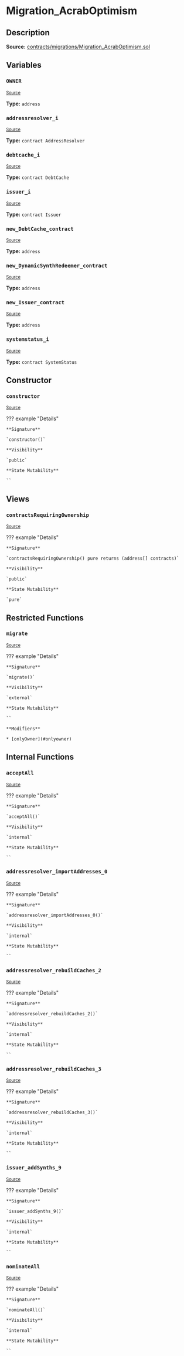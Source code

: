 # Migration_AcrabOptimism

## Description

**Source:** [contracts/migrations/Migration_AcrabOptimism.sol](https://github.com/Synthetixio/synthetix/tree/v2.102.0/contracts/migrations/Migration_AcrabOptimism.sol)

## Variables

### `OWNER`

<sub>[Source](https://github.com/Synthetixio/synthetix/tree/v2.102.0/contracts/migrations/Migration_AcrabOptimism.sol#L17)</sub>

**Type:** `address`

### `addressresolver_i`

<sub>[Source](https://github.com/Synthetixio/synthetix/tree/v2.102.0/contracts/migrations/Migration_AcrabOptimism.sol#L24)</sub>

**Type:** `contract AddressResolver`

### `debtcache_i`

<sub>[Source](https://github.com/Synthetixio/synthetix/tree/v2.102.0/contracts/migrations/Migration_AcrabOptimism.sol#L28)</sub>

**Type:** `contract DebtCache`

### `issuer_i`

<sub>[Source](https://github.com/Synthetixio/synthetix/tree/v2.102.0/contracts/migrations/Migration_AcrabOptimism.sol#L30)</sub>

**Type:** `contract Issuer`

### `new_DebtCache_contract`

<sub>[Source](https://github.com/Synthetixio/synthetix/tree/v2.102.0/contracts/migrations/Migration_AcrabOptimism.sol#L37)</sub>

**Type:** `address`

### `new_DynamicSynthRedeemer_contract`

<sub>[Source](https://github.com/Synthetixio/synthetix/tree/v2.102.0/contracts/migrations/Migration_AcrabOptimism.sol#L41)</sub>

**Type:** `address`

### `new_Issuer_contract`

<sub>[Source](https://github.com/Synthetixio/synthetix/tree/v2.102.0/contracts/migrations/Migration_AcrabOptimism.sol#L39)</sub>

**Type:** `address`

### `systemstatus_i`

<sub>[Source](https://github.com/Synthetixio/synthetix/tree/v2.102.0/contracts/migrations/Migration_AcrabOptimism.sol#L26)</sub>

**Type:** `contract SystemStatus`

## Constructor

### `constructor`

<sub>[Source](https://github.com/Synthetixio/synthetix/tree/v2.102.0/contracts/migrations/Migration_AcrabOptimism.sol#L43)</sub>

??? example "Details"

    **Signature**

    `constructor()`

    **Visibility**

    `public`

    **State Mutability**

    ``

## Views

### `contractsRequiringOwnership`

<sub>[Source](https://github.com/Synthetixio/synthetix/tree/v2.102.0/contracts/migrations/Migration_AcrabOptimism.sol#L45)</sub>

??? example "Details"

    **Signature**

    `contractsRequiringOwnership() pure returns (address[] contracts)`

    **Visibility**

    `public`

    **State Mutability**

    `pure`

## Restricted Functions

### `migrate`

<sub>[Source](https://github.com/Synthetixio/synthetix/tree/v2.102.0/contracts/migrations/Migration_AcrabOptimism.sol#L53)</sub>

??? example "Details"

    **Signature**

    `migrate()`

    **Visibility**

    `external`

    **State Mutability**

    ``

    **Modifiers**

    * [onlyOwner](#onlyowner)

## Internal Functions

### `acceptAll`

<sub>[Source](https://github.com/Synthetixio/synthetix/tree/v2.102.0/contracts/migrations/Migration_AcrabOptimism.sol#L78)</sub>

??? example "Details"

    **Signature**

    `acceptAll()`

    **Visibility**

    `internal`

    **State Mutability**

    ``

### `addressresolver_importAddresses_0`

<sub>[Source](https://github.com/Synthetixio/synthetix/tree/v2.102.0/contracts/migrations/Migration_AcrabOptimism.sol#L92)</sub>

??? example "Details"

    **Signature**

    `addressresolver_importAddresses_0()`

    **Visibility**

    `internal`

    **State Mutability**

    ``

### `addressresolver_rebuildCaches_2`

<sub>[Source](https://github.com/Synthetixio/synthetix/tree/v2.102.0/contracts/migrations/Migration_AcrabOptimism.sol#L107)</sub>

??? example "Details"

    **Signature**

    `addressresolver_rebuildCaches_2()`

    **Visibility**

    `internal`

    **State Mutability**

    ``

### `addressresolver_rebuildCaches_3`

<sub>[Source](https://github.com/Synthetixio/synthetix/tree/v2.102.0/contracts/migrations/Migration_AcrabOptimism.sol#L132)</sub>

??? example "Details"

    **Signature**

    `addressresolver_rebuildCaches_3()`

    **Visibility**

    `internal`

    **State Mutability**

    ``

### `issuer_addSynths_9`

<sub>[Source](https://github.com/Synthetixio/synthetix/tree/v2.102.0/contracts/migrations/Migration_AcrabOptimism.sol#L140)</sub>

??? example "Details"

    **Signature**

    `issuer_addSynths_9()`

    **Visibility**

    `internal`

    **State Mutability**

    ``

### `nominateAll`

<sub>[Source](https://github.com/Synthetixio/synthetix/tree/v2.102.0/contracts/migrations/Migration_AcrabOptimism.sol#L85)</sub>

??? example "Details"

    **Signature**

    `nominateAll()`

    **Visibility**

    `internal`

    **State Mutability**

    ``
